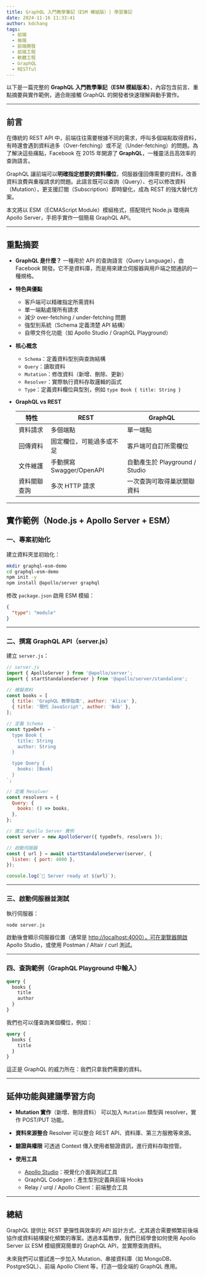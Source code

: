 ```yaml
---
title: GraphQL 入門教學筆記（ESM 模組版）| 學習筆記
date: 2024-11-16 11:33:41
author: kdchang
tags:
  - 前端
  - 後端
  - 前端開發
  - 前端工程
  - 軟體工程
  - GraphQL
  - RESTful
---
```


以下是一篇完整的 **GraphQL 入門教學筆記（ESM 模組版本）**，內容包含前言、重點摘要與實作範例，適合剛接觸 GraphQL 的開發者快速理解與動手實作。

---

## 前言

在傳統的 REST API 中，前端往往需要根據不同的需求，呼叫多個端點取得資料，有時還會遇到資料過多（Over-fetching）或不足（Under-fetching）的問題。為了解決這些痛點，Facebook 在 2015 年開源了 **GraphQL**，一種靈活且高效率的查詢語言。

GraphQL 讓前端可以**明確指定想要的資料欄位**，伺服器僅回傳需要的資料，改善資料浪費與重複請求的問題。此語言既可以查詢（Query）、也可以修改資料（Mutation），更支援訂閱（Subscription）即時變化，成為 REST 的強大替代方案。

本文將以 ESM（ECMAScript Module）模組格式，搭配現代 Node.js 環境與 Apollo Server，手把手實作一個簡易 GraphQL API。

---

## 重點摘要

- **GraphQL 是什麼？**
  一種用於 API 的查詢語言（Query Language），由 Facebook 開發。它不是資料庫，而是用來建立伺服器與用戶端之間通訊的一種規格。

- **特色與優點**

  - 客戶端可以精確指定所需資料
  - 單一端點處理所有請求
  - 減少 over-fetching / under-fetching 問題
  - 強型別系統（Schema 定義清楚 API 結構）
  - 自帶文件化功能（如 Apollo Studio / GraphQL Playground）

- **核心概念**

  - `Schema`：定義資料型別與查詢結構
  - `Query`：讀取資料
  - `Mutation`：修改資料（新增、刪除、更新）
  - `Resolver`：實際執行資料存取邏輯的函式
  - `Type`：定義資料欄位與型別，例如 `type Book { title: String }`

- **GraphQL vs REST**

  | 特性         | REST                     | GraphQL                        |
  | ------------ | ------------------------ | ------------------------------ |
  | 資料請求     | 多個端點                 | 單一端點                       |
  | 回傳資料     | 固定欄位，可能過多或不足 | 客戶端可自訂所需欄位           |
  | 文件維護     | 手動撰寫 Swagger/OpenAPI | 自動產生於 Playground / Studio |
  | 資料關聯查詢 | 多次 HTTP 請求           | 一次查詢可取得巢狀關聯資料     |

---

## 實作範例（Node.js + Apollo Server + ESM）

### 一、專案初始化

建立資料夾並初始化：

```bash
mkdir graphql-esm-demo
cd graphql-esm-demo
npm init -y
npm install @apollo/server graphql
```

修改 `package.json` 啟用 ESM 模組：

```json
{
  "type": "module"
}
```

---

### 二、撰寫 GraphQL API（server.js）

建立 `server.js`：

```js
// server.js
import { ApolloServer } from '@apollo/server';
import { startStandaloneServer } from '@apollo/server/standalone';

// 模擬資料
const books = [
  { title: 'GraphQL 教學指南', author: 'Alice' },
  { title: '現代 JavaScript', author: 'Bob' },
];

// 定義 Schema
const typeDefs = `
  type Book {
    title: String
    author: String
  }

  type Query {
    books: [Book]
  }
`;

// 定義 Resolver
const resolvers = {
  Query: {
    books: () => books,
  },
};

// 建立 Apollo Server 實例
const server = new ApolloServer({ typeDefs, resolvers });

// 啟動伺服器
const { url } = await startStandaloneServer(server, {
  listen: { port: 4000 },
});

console.log(`🚀 Server ready at ${url}`);
```

---

### 三、啟動伺服器並測試

執行伺服器：

```bash
node server.js
```

啟動後會顯示伺服器位置（通常是 [http://localhost:4000），可在瀏覽器開啟](http://localhost:4000），可在瀏覽器開啟) Apollo Studio，或使用 Postman / Altair / curl 測試。

---

### 四、查詢範例（GraphQL Playground 中輸入）

```graphql
query {
  books {
    title
    author
  }
}
```

我們也可以僅查詢某個欄位，例如：

```graphql
query {
  books {
    title
  }
}
```

這正是 GraphQL 的威力所在：我們只拿我們需要的資料。

---

## 延伸功能與建議學習方向

- **Mutation 實作**（新增、刪除資料）
  可以加入 `Mutation` 類型與 resolver，實作 POST/PUT 功能。

- **資料來源整合**
  Resolver 可以整合 REST API、資料庫、第三方服務等來源。

- **驗證與權限**
  可透過 Context 傳入使用者驗證資訊，進行資料存取控管。

- **使用工具**

  - [Apollo Studio](https://studio.apollographql.com/)：視覺化介面與測試工具
  - GraphQL Codegen：產生型別定義與前端 Hooks
  - Relay / urql / Apollo Client：前端整合工具

---

## 總結

GraphQL 提供比 REST 更彈性與效率的 API 設計方式，尤其適合需要頻繁前後端協作或資料結構變化頻繁的專案。透過本篇教學，我們已經學會如何使用 Apollo Server 以 ESM 模組撰寫簡單的 GraphQL API，並實際查詢資料。

未來我們可以嘗試進一步加入 Mutation、串接資料庫（如 MongoDB、PostgreSQL）、前端 Apollo Client 等，打造一個全端的 GraphQL 應用。
